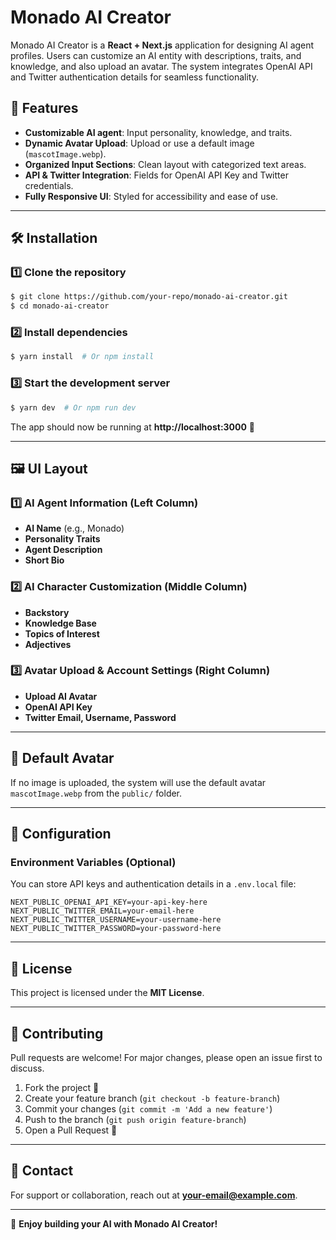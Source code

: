 # Monado AI Creator

Monado AI Creator is a **React + Next.js** application for designing AI agent profiles. Users can customize an AI entity with descriptions, traits, and knowledge, and also upload an avatar. The system integrates OpenAI API and Twitter authentication details for seamless functionality.

## 🚀 Features

- **Customizable AI agent**: Input personality, knowledge, and traits.
- **Dynamic Avatar Upload**: Upload or use a default image (`mascotImage.webp`).
- **Organized Input Sections**: Clean layout with categorized text areas.
- **API & Twitter Integration**: Fields for OpenAI API Key and Twitter credentials.
- **Fully Responsive UI**: Styled for accessibility and ease of use.

---

## 🛠 Installation

### 1️⃣ Clone the repository
```bash
$ git clone https://github.com/your-repo/monado-ai-creator.git
$ cd monado-ai-creator
```

### 2️⃣ Install dependencies
```bash
$ yarn install  # Or npm install
```

### 3️⃣ Start the development server
```bash
$ yarn dev  # Or npm run dev
```

The app should now be running at **http://localhost:3000** 🚀

---

## 🖼 UI Layout

### **1️⃣ AI Agent Information (Left Column)**
- **AI Name** (e.g., Monado)
- **Personality Traits**
- **Agent Description**
- **Short Bio**

### **2️⃣ AI Character Customization (Middle Column)**
- **Backstory**
- **Knowledge Base**
- **Topics of Interest**
- **Adjectives**

### **3️⃣ Avatar Upload & Account Settings (Right Column)**
- **Upload AI Avatar**
- **OpenAI API Key**
- **Twitter Email, Username, Password**

---

## 📸 Default Avatar
If no image is uploaded, the system will use the default avatar `mascotImage.webp` from the `public/` folder.

---

## 🔧 Configuration
### Environment Variables (Optional)
You can store API keys and authentication details in a `.env.local` file:
```env
NEXT_PUBLIC_OPENAI_API_KEY=your-api-key-here
NEXT_PUBLIC_TWITTER_EMAIL=your-email-here
NEXT_PUBLIC_TWITTER_USERNAME=your-username-here
NEXT_PUBLIC_TWITTER_PASSWORD=your-password-here
```

---

## 📜 License
This project is licensed under the **MIT License**.

---

## 🤝 Contributing
Pull requests are welcome! For major changes, please open an issue first to discuss.

1. Fork the project 🍴
2. Create your feature branch (`git checkout -b feature-branch`)
3. Commit your changes (`git commit -m 'Add a new feature'`)
4. Push to the branch (`git push origin feature-branch`)
5. Open a Pull Request 🚀

---

## 🔗 Contact
For support or collaboration, reach out at **your-email@example.com**.

---

🎉 **Enjoy building your AI with Monado AI Creator!**